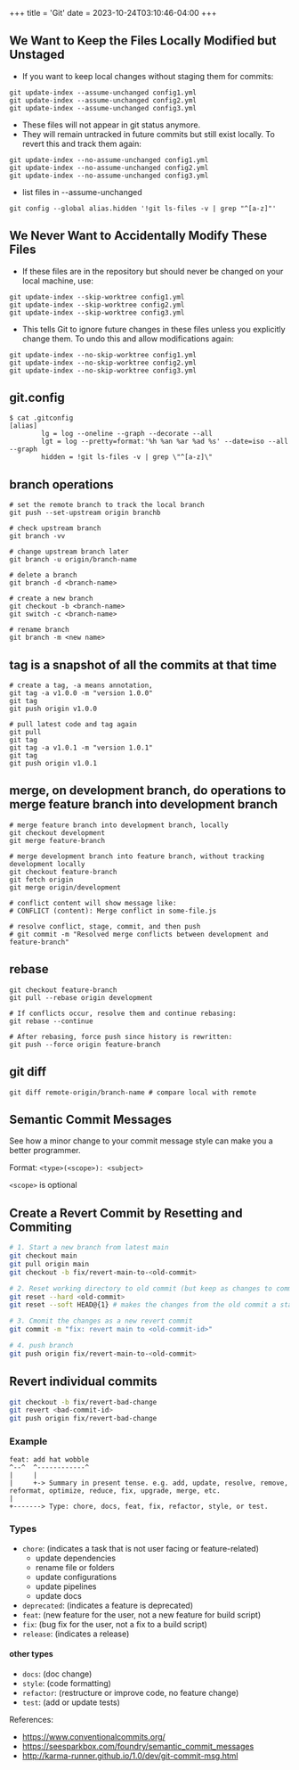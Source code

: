 +++
title = 'Git'
date = 2023-10-24T03:10:46-04:00
+++

## We Want to Keep the Files Locally Modified but Unstaged
- If you want to keep local changes without staging them for commits:
```
git update-index --assume-unchanged config1.yml
git update-index --assume-unchanged config2.yml
git update-index --assume-unchanged config3.yml
```
- These files will not appear in git status anymore.
- They will remain untracked in future commits but still exist locally.
To revert this and track them again:
```
git update-index --no-assume-unchanged config1.yml
git update-index --no-assume-unchanged config2.yml
git update-index --no-assume-unchanged config3.yml
```
- list files in --assume-unchanged
```
git config --global alias.hidden '!git ls-files -v | grep "^[a-z]"'
```

## We Never Want to Accidentally Modify These Files
- If these files are in the repository but should never be changed on your local machine, use:
```
git update-index --skip-worktree config1.yml
git update-index --skip-worktree config2.yml
git update-index --skip-worktree config3.yml
```
- This tells Git to ignore future changes in these files unless you explicitly change them.
To undo this and allow modifications again:
```
git update-index --no-skip-worktree config1.yml
git update-index --no-skip-worktree config2.yml
git update-index --no-skip-worktree config3.yml
```

## git.config
```
$ cat .gitconfig
[alias]
        lg = log --oneline --graph --decorate --all
        lgt = log --pretty=format:'%h %an %ar %ad %s' --date=iso --all --graph
        hidden = !git ls-files -v | grep \"^[a-z]\"
```

## branch operations
```
# set the remote branch to track the local branch
git push --set-upstream origin branchb

# check upstream branch
git branch -vv

# change upstream branch later
git branch -u origin/branch-name

# delete a branch
git branch -d <branch-name>

# create a new branch
git checkout -b <branch-name>
git switch -c <branch-name>

# rename branch
git branch -m <new name>
```

## tag is a snapshot of all the commits at that time
```
# create a tag, -a means annotation, 
git tag -a v1.0.0 -m "version 1.0.0"
git tag
git push origin v1.0.0

# pull latest code and tag again
git pull
git tag
git tag -a v1.0.1 -m "version 1.0.1"
git tag
git push origin v1.0.1
```

## merge, on development branch, do operations to merge feature branch into development branch
```
# merge feature branch into development branch, locally
git checkout development
git merge feature-branch

# merge development branch into feature branch, without tracking development locally
git checkout feature-branch
git fetch origin
git merge origin/development

# conflict content will show message like:
# CONFLICT (content): Merge conflict in some-file.js

# resolve conflict, stage, commit, and then push
# git commit -m "Resolved merge conflicts between development and feature-branch"
```

## rebase
```
git checkout feature-branch
git pull --rebase origin development

# If conflicts occur, resolve them and continue rebasing:
git rebase --continue

# After rebasing, force push since history is rewritten:
git push --force origin feature-branch
```

## git diff
```
git diff remote-origin/branch-name # compare local with remote
```

## Semantic Commit Messages

See how a minor change to your commit message style can make you a better programmer.

Format: `<type>(<scope>): <subject>`

`<scope>` is optional

## Create a Revert Commit by Resetting and Commiting
```bash
# 1. Start a new branch from latest main
git checkout main
git pull origin main
git checkout -b fix/revert-main-to-<old-commit>

# 2. Reset working directory to old commit (but keep as changes to commit)
git reset --hard <old-commit>
git reset --soft HEAD@{1} # makes the changes from the old commit a staged change

# 3. Cmomit the changes as a new revert commit
git commit -m "fix: revert main to <old-commit-id>"

# 4. push branch
git push origin fix/revert-main-to-<old-commit>
```

## Revert individual commits
```bash
git checkout -b fix/revert-bad-change
git revert <bad-commit-id>
git push origin fix/revert-bad-change
```


### Example

```
feat: add hat wobble
^--^  ^------------^
|     |
|     +-> Summary in present tense. e.g. add, update, resolve, remove, reformat, optimize, reduce, fix, upgrade, merge, etc.
|
+-------> Type: chore, docs, feat, fix, refactor, style, or test.
```


### Types
- `chore`: (indicates a task that is not user facing or feature-related)
  - update dependencies
  - rename file or folders
  - update configurations
  - update pipelines
  - update docs
- `deprecated`: (indicates a feature is deprecated)
- `feat`: (new feature for the user, not a new feature for build script)
- `fix`: (bug fix for the user, not a fix to a build script)
- `release`: (indicates a release)

#### other types
- `docs`: (doc change)
- `style`: (code formatting)
- `refactor`: (restructure or improve code, no feature change)
- `test`: (add or update tests)

References:

- https://www.conventionalcommits.org/
- https://seesparkbox.com/foundry/semantic_commit_messages
- http://karma-runner.github.io/1.0/dev/git-commit-msg.html

